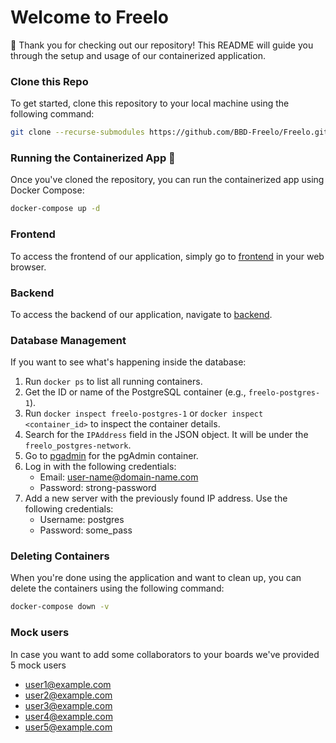 # Welcome to Freelo

🎉 Thank you for checking out our repository! This README will guide you through the setup and usage of our containerized application.

### Clone this Repo
To get started, clone this repository to your local machine using the following command:

```bash
git clone --recurse-submodules https://github.com/BBD-Freelo/Freelo.git
```

### Running the Containerized App 🐳
Once you've cloned the repository, you can run the containerized app using Docker Compose:

```bash
docker-compose up -d
```

### Frontend
To access the frontend of our application, simply go to [frontend](http://localhost:8080) in your web browser.

### Backend 
To access the backend of our application, navigate to [backend](http://localhost:3000).

### Database Management
If you want to see what's happening inside the database:

1. Run `docker ps` to list all running containers.
2. Get the ID or name of the PostgreSQL container (e.g., `freelo-postgres-1`).
3. Run `docker inspect freelo-postgres-1` or `docker inspect <container_id>` to inspect the container details.
4. Search for the `IPAddress` field in the JSON object. It will be under the `freelo_postgres-network`.
5. Go to [pgadmin](http://localhost:5050) for the pgAdmin container.
6. Log in with the following credentials:
    - Email: user-name@domain-name.com
    - Password: strong-password
7. Add a new server with the previously found IP address. Use the following credentials:
    - Username: postgres
    - Password: some_pass
### Deleting Containers
When you're done using the application and want to clean up, you can delete the containers using the following command:

```bash
docker-compose down -v
```


### Mock users
In case you want to add some collaborators to your boards we've provided 5 mock users
- user1@example.com
- user2@example.com
- user3@example.com
- user4@example.com
- user5@example.com
